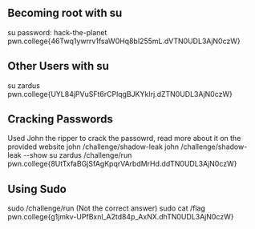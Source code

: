 ## Becoming root with su
  su
  password: hack-the-planet
  pwn.college{46Twq1ywrrv1fsaW0Hq8bI255mL.dVTN0UDL3AjN0czW}

## Other Users with su
  su zardus
  pwn.college{UYL84jPVuSFt6rCPlqgBJKYkIrj.dZTN0UDL3AjN0czW}

## Cracking Passwords
  Used John the ripper to crack the passowrd, read more about it on the provided website
  john /challenge/shadow-leak
  john /challenge/shadow-leak --show
  su zardus
  /challenge/run
  pwn.college{8UtTxfaBGjSfAgKpqrVArbdMrHd.ddTN0UDL3AjN0czW}

## Using Sudo
  sudo /challenge/run (Not the correct answer)
  sudo cat /flag
  pwn.college{g1jmkv-UPfBxnl_A2td84p_AxNX.dhTN0UDL3AjN0czW}
